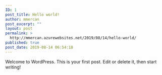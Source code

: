 ```yaml
---
ID: 1
post_title: Hello world!
author: mmercan
post_excerpt: ""
layout: post
permalink: >
  http://mmercan.azurewebsites.net/2019/08/14/hello-world/
published: true
post_date: 2019-08-14 06:54:18
---
```

<!-- wp:paragraph -->
<p>Welcome to WordPress. This is your first post. Edit or delete it, then start writing!</p>
<!-- /wp:paragraph -->